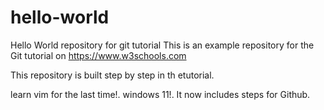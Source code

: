 # hello-world
Hello World repository for git tutorial
This is an example repository for the Git tutorial on
https://www.w3schools.com

This repository is built step by step in th etutorial.

learn vim for the last time!.
windows 11!.
It now includes steps for Github.

